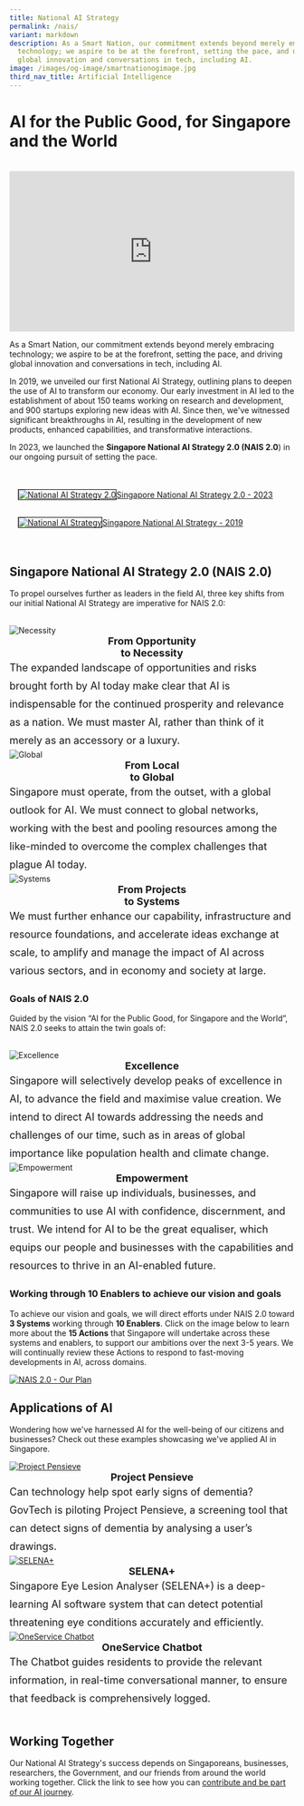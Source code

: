```yaml
---
title: National AI Strategy
permalink: /nais/
variant: markdown
description: As a Smart Nation, our commitment extends beyond merely embracing
  technology; we aspire to be at the forefront, setting the pace, and driving
  global innovation and conversations in tech, including AI.
image: /images/og-image/smartnationogimage.jpg
third_nav_title: Artificial Intelligence
---
```

# AI for the Public Good, for Singapore and the World

<br>

<div style="max-width: 1280px">
    <div style="height: 0;
            overflow: hidden;
            position: relative;
            padding-bottom: 56.25%;">
        <iframe src="https://www.youtube.com/embed/6qHBTi3YQIQ?si=Toazdt0cyprE-nyC" height="720" width="1280" frameborder="0" title="YouTube video player" allow="accelerometer; autoplay; clipboard-write; encrypted-media; gyroscope; picture-in-picture" style="top: 0;
                left: 0;
                right: 0;
                bottom: 0;
                height: 100%;
                border: none;
                max-width: 100%;
                position: absolute;"></iframe>
    </div>
</div>

As a Smart Nation, our commitment extends beyond merely embracing technology; we aspire to be at the forefront, setting the pace, and driving global innovation and conversations in tech, including AI. 

In 2019, we unveiled our first National AI Strategy, outlining plans to deepen the use of AI to transform our economy. Our early investment in AI led to the establishment of about 150 teams working on research and development, and 900 startups exploring new ideas with AI. Since then, we've witnessed significant breakthroughs in AI, resulting in the development of new products, enhanced capabilities, and transformative interactions. 

In 2023, we launched the **Singapore National AI Strategy 2.0 (NAIS 2.0**) in our ongoing pursuit of setting the pace.

<div class="row" style="padding: 20px 0px 0px 0px;">

<div class="col" style="padding: 15px 15px 15px 15px;"><a href="https://go.gov.sg/nais2023"><img style="border:1px solid black;" src="/images/initiatives/Nais/national_ai_strategy_2_0_cover.jpg" alt="National AI Strategy 2.0">Singapore National AI Strategy 2.0 - 2023</a></div>
	
<div class="col" style="padding: 15px 15px 15px 15px;"><a href="https://go.gov.sg/nais2019"><img style="border:1px solid black;" src="/images/initiatives/national-ai-strategy-cover.jpg" alt="National AI Strategy">Singapore National AI Strategy - 2019</a></div>

<div class="col" style="padding: 10px 20px 10px 20px;"></div>

</div>

## Singapore National AI Strategy 2.0 (NAIS 2.0)


To propel ourselves further as leaders in the field AI, three key shifts from our initial National AI Strategy are imperative for NAIS 2.0:

<br>

<div class="row">

<div class="col"> 
<img src="/images/initiatives/Nais/necessity.png" alt="Necessity">
<div style="font-size:18px;"><b><center>From Opportunity<br>to Necessity</center></b></div>
<div style="font-size:18px; line-height:32px">The expanded landscape of opportunities and risks brought forth by AI today make clear that AI is indispensable for the continued prosperity and relevance as a nation. We must master AI, rather than think of it merely as an accessory or a luxury.<br></div></div>

<div class="col"> 
<img src="/images/initiatives/Nais/global.png" alt="Global">
<div style="font-size:18px;"><b><center>From Local<br>to Global</center></b></div>
<div style="font-size:18px; line-height:32px">Singapore must operate, from the outset, with a global outlook for AI. We must connect to global networks, working with the best and pooling resources among the like-minded to overcome the complex challenges that plague AI today.<br></div></div>
	
<div class="col"> 
<img src="/images/initiatives/Nais/systems.png" alt="Systems">
<div style="font-size:18px;"><b><center>From Projects<br>to Systems</center></b></div>
<div style="font-size:18px; line-height:32px">We must further enhance our capability, infrastructure and resource foundations, and accelerate ideas exchange at scale, to amplify and manage the impact of AI across various sectors, and in economy and society at large.<br></div></div>

</div>


### Goals of NAIS 2.0
	
Guided by the vision “AI for the Public Good, for Singapore and the World”, NAIS 2.0 seeks to attain the twin goals of:

<br>

<div class="row">

<div class="col"> 
<img src="/images/initiatives/Nais/excellence.png" alt="Excellence">
<div style="font-size:18px;"><b><center>Excellence</center></b></div>
<div style="font-size:18px; line-height:32px">Singapore will selectively develop peaks of excellence in AI, to advance the field and maximise value creation. We intend to direct AI towards addressing the needs and challenges of our time, such as in areas of global importance like population health and climate change.<br></div></div>

<div class="col"> 
<img src="/images/initiatives/Nais/empower.png" alt="Empowerment">
<div style="font-size:18px;"><b><center>Empowerment</center></b></div>
<div style="font-size:18px; line-height:32px">Singapore will raise up individuals, businesses, and communities to use AI with confidence, discernment, and trust. We intend for AI to be the great equaliser, which equips our people and businesses with the capabilities and resources to thrive in an AI-enabled future.<br></div></div>

</div>

### Working through 10 Enablers to achieve our vision and goals

To achieve our vision and goals, we will direct efforts under NAIS 2.0 toward **3 Systems** working through **10 Enablers**.  Click on the image below to learn more about the **15 Actions** that Singapore will undertake across these systems and enablers, to support our ambitions over the next 3-5 years. We will continually review these Actions to respond to fast-moving developments in AI, across domains.

<a href="https://go.gov.sg/infographic-nais2023"><img src="/images/initiatives/Nais/nais_2_0_plan.png" alt="NAIS 2.0 - Our Plan"></a>



## Applications of AI

Wondering how we've harnessed AI for the well-being of our citizens and businesses? Check out these examples showcasing we've applied AI in Singapore.


<div class="row">
	
<div class="col"> 
<a href="/initiatives/project-pensieve/"><img src="/images/initiatives/project-pensieve.jpg" alt="Project Pensieve"></a><div style="font-size:18px;"><b><center>Project Pensieve</center></b></div><div style="font-size:18px; line-height:32px">Can technology help spot early signs of dementia? GovTech is piloting Project Pensieve, a screening tool that can detect signs of dementia by analysing a user’s drawings.
		<br></div>
</div>
	
<div class="col"> 
<a href="/initiatives/selena-plus/"><img src="/images/initiatives/selena.jpeg" alt="SELENA+"></a><div style="font-size:18px;"><b><center>SELENA+</center></b></div><div style="font-size:18px; line-height:32px">Singapore Eye Lesion Analyser (SELENA+) is a deep-learning AI software system that can detect potential threatening eye conditions accurately and efficiently.
<br></div>
</div>
	
<div class="col"> 
<a href="/initiatives/oneservice-chatbot"><img src="/images/initiatives/overview-pages/oneservice_chatbot.jpg" alt="OneService Chatbot"></a><div style="font-size:18px;"><b><center>OneService Chatbot</center></b></div><div style="font-size:18px; line-height:32px">The Chatbot guides residents to provide the relevant information, in real-time conversational manner, to ensure that feedback is comprehensively logged. 
</div>
<br></div>
	
</div>
	
## Working Together

Our National AI Strategy's success depends on Singaporeans, businesses, researchers, the Government, and our friends from around the world working together. Click the link to see how you can [contribute and be part of our AI journey](/nais/contribute).